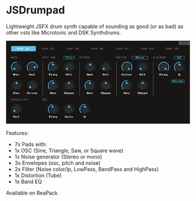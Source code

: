 # JSDrumpad

Lightweight JSFX drum synth capable of sounding as good (or as bad) as other vsts like Microtonic and DSK Synthdrums.

![JSDrumpad.png](doc/ss.png)

Features:
* 7x Pads with:
* 1x OSC (Sine, Triangle, Saw, or Square wave)
* 1x Noise generator (Stereo or mono)
* 3x Envelopes (osc, pitch and noise)
* 2x Filter (Noise color/lp, LowPass, BandPass and HighPass)
* 1x Distortion (Tube)
* 1x Band EQ

Available on ReaPack
